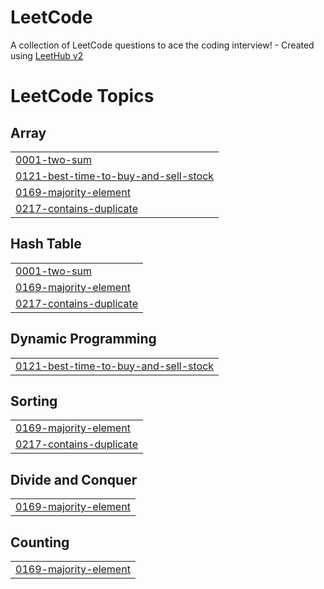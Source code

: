 # LeetCode
A collection of LeetCode questions to ace the coding interview! - Created using [LeetHub v2](https://github.com/arunbhardwaj/LeetHub-2.0)

<!---LeetCode Topics Start-->
# LeetCode Topics
## Array
|  |
| ------- |
| [0001-two-sum](https://github.com/f2xiao/LeetCode/tree/master/0001-two-sum) |
| [0121-best-time-to-buy-and-sell-stock](https://github.com/f2xiao/LeetCode/tree/master/0121-best-time-to-buy-and-sell-stock) |
| [0169-majority-element](https://github.com/f2xiao/LeetCode/tree/master/0169-majority-element) |
| [0217-contains-duplicate](https://github.com/f2xiao/LeetCode/tree/master/0217-contains-duplicate) |
## Hash Table
|  |
| ------- |
| [0001-two-sum](https://github.com/f2xiao/LeetCode/tree/master/0001-two-sum) |
| [0169-majority-element](https://github.com/f2xiao/LeetCode/tree/master/0169-majority-element) |
| [0217-contains-duplicate](https://github.com/f2xiao/LeetCode/tree/master/0217-contains-duplicate) |
## Dynamic Programming
|  |
| ------- |
| [0121-best-time-to-buy-and-sell-stock](https://github.com/f2xiao/LeetCode/tree/master/0121-best-time-to-buy-and-sell-stock) |
## Sorting
|  |
| ------- |
| [0169-majority-element](https://github.com/f2xiao/LeetCode/tree/master/0169-majority-element) |
| [0217-contains-duplicate](https://github.com/f2xiao/LeetCode/tree/master/0217-contains-duplicate) |
## Divide and Conquer
|  |
| ------- |
| [0169-majority-element](https://github.com/f2xiao/LeetCode/tree/master/0169-majority-element) |
## Counting
|  |
| ------- |
| [0169-majority-element](https://github.com/f2xiao/LeetCode/tree/master/0169-majority-element) |
<!---LeetCode Topics End-->